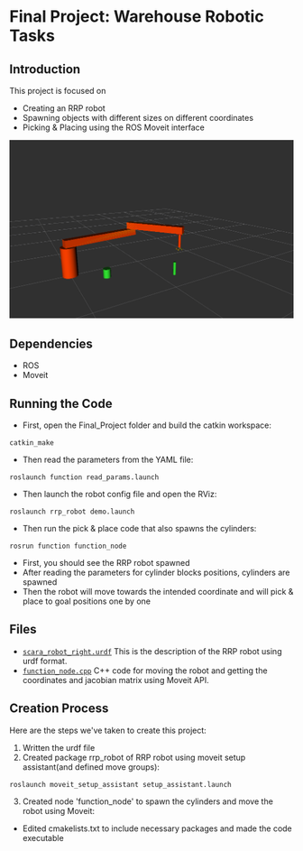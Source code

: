 # Final Project: Warehouse Robotic Tasks

## Introduction

This project is focused on
- Creating an RRP robot
- Spawning objects with different sizes on different coordinates
- Picking & Placing using the ROS Moveit interface

<img src="https://github.com/YasinSonmez/EE451--Introduction-to-Robotics/blob/master/Images/RRP_cylinders.png" width="800">


## Dependencies
- ROS
- Moveit

## Running the Code
- First, open the Final_Project folder and build the catkin workspace:
```
catkin_make
```
- Then read the parameters from the YAML file:
```
roslaunch function read_params.launch
```
- Then launch the robot config file and open the RViz:
```
roslaunch rrp_robot demo.launch
```
- Then run the pick & place code that also spawns the cylinders:
```
rosrun function function_node
```
- First, you should see the RRP robot spawned
- After reading the parameters for cylinder blocks positions, cylinders are spawned
- Then the robot will move towards the intended coordinate and will pick & place to goal positions one by one

## Files
- [`scara_robot_right.urdf`](https://github.com/YasinSonmez/EE451--Introduction-to-Robotics/blob/master/Final_Project/URDF_Files/scara_robot_right.urdf) This is the description of the RRP robot using urdf format.
- [`function_node.cpp`](https://github.com/YasinSonmez/EE451--Introduction-to-Robotics/blob/master/Final_Project/src/function/src/function_node.cpp) C++ code for moving the robot and getting the coordinates and jacobian matrix using Moveit API.

## Creation Process
Here are the steps we've taken to create this project:
1. Written the urdf file
2. Created package rrp_robot of RRP robot using moveit setup assistant(and defined move groups):
```
roslaunch moveit_setup_assistant setup_assistant.launch
```
3. Created node 'function_node' to spawn the cylinders and move the robot using Moveit:
- Edited cmakelists.txt to include necessary packages and made the code executable 

